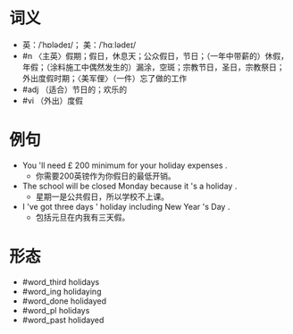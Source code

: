 # 词义
- 英：/ˈhɒlədeɪ/； 美：/ˈhɑːlədeɪ/
- #n 〈主英〉假期；假日，休息天；公众假日，节日；（一年中带薪的）休假，年假；（涂料施工中偶然发生的）漏涂，空斑；宗教节日，圣日，宗教祭日；外出度假时期；〈美军俚〉（一件）忘了做的工作
- #adj （适合）节日的；欢乐的
- #vi （外出）度假
# 例句
- You 'll need £ 200 minimum for your holiday expenses .
	- 你需要200英镑作为你假日的最低开销。
- The school will be closed Monday because it 's a holiday .
	- 星期一是公共假日，所以学校不上课。
- I 've got three days ' holiday including New Year 's Day .
	- 包括元旦在内我有三天假。
# 形态
- #word_third holidays
- #word_ing holidaying
- #word_done holidayed
- #word_pl holidays
- #word_past holidayed
